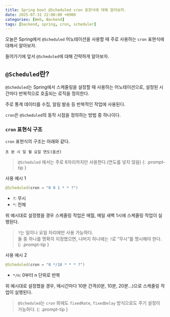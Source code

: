 ```yaml
---
title: Spring boot @Scheduled cron 표현식에 대해 알아보자.
date: 2025-07-31 22:00:00 +0900
categories: [Web, Backend]
tags: [backend, spring, cron, scheduler]
---
```


오늘은 Spring에서 `@Scheduled` 어노테이션을 사용할 때 주로 사용하는 `cron` 표현식에 대해서 알아보자.

들어가기에 앞서 `@Scheduled`에 대해 간략하게 알아보자.

## `@Scheduled`란?
`@Scheduled`는 Spring에서 스케줄링을 설정할 때 사용하는 어노테이션으로, 설정된 시간마다 반복적으로 호출되는 로직을 정의한다.

주로 통계 데이터를 수집, 알림 발송 등 반복적인 작업에 사용된다.

`cron`은 `@Scheduled`의 동작 시점을 정의하는 방법 중 하나이다.

### `cron` 표현식 구조
`cron` 표현식의 구조는 아래와 같다.

```
초 분 시 일 월 요일 연도(옵션)
```

> `@Scheduled` 에서는 주로 6자리까지만 사용한다.(연도를 넣지 않음)
{: .prompt-tip }

사용 예시 1

```java
@Scheduled(cron = "0 0 1 * * ?") 
```

- `?`: 무시
- `*`: 전체

위 예시대로 설정했을 경우 스케줄링 작업은 매월, 매일 새벽 1시에 스케줄링 작업이 실행된다.

> `?`는 일이나 요일 자리에만 사용 가능하다.<br>
둘 중 하나를 명확히 지정했으면, 나머지 하나에는 `?`로 “무시”를 명시해야 한다.
{: .prompt-tip }

사용 예시 2
```java
@Scheduled(cron = "0 */10 * * * ?")
```

- `*/n`: 0부터 n 단위로 반복

위 예시대로 설정했을 경우, 매시간마다 10분 간격(0분, 10분, 20분...)으로 스케줄링 작업이 실행된다.

> `@Scheduled`는 `cron` 외에도 `fixedRate`, `fixedDelay` 방식으로도 주기 설정이 가능하다.
{: .prompt-tip }